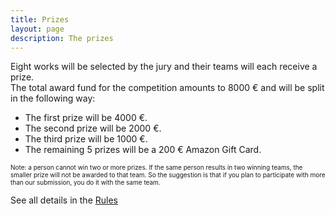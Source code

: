 ```yaml
---
title: Prizes
layout: page
description: The prizes
---
```

Eight works will be selected by the jury and their teams will each receive a prize.<br/>
The total award fund for the competition amounts to 8000 &euro; and will be split in the following way:
<ul>
<li>The first prize will be 4000 &euro;.</li>
<li>The second prize will be 2000 &euro;.</li>
<li>The third prize will be 1000 &euro;.</li>
<li>The remaining 5 prizes will be a 200 &euro; Amazon Gift Card.</li>
</ul>

<p style="font-size: x-small">
Note: a person cannot win two or more prizes. If the same person results in two winning teams, the smaller prize will not be awarded to that team. So the suggestion is that if you plan to participate with more than our submission, you do it with the same team.
</p>

See all details in the [Rules](https://challenge.greemta.eu/rules/)
